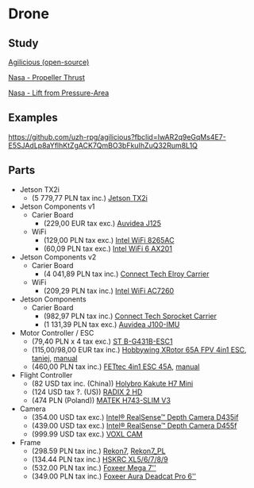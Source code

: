# Drone

## Study
[Agilicious (open-source)](https://rpg.ifi.uzh.ch/docs/ScienceRobotics22_Foehn.pdf?fbclid=IwAR1oIzt7SBITv9mSpmdG-MxEYJToNWwH60hAH5r8kkoTM_KGdk9deQC9o6g)

[Nasa - Propeller Thrust](https://www.grc.nasa.gov/www/k-12/airplane/propth.html)

[Nasa - Lift from Pressure-Area](https://www.grc.nasa.gov/www/k-12/airplane/right1.html)

## Examples
https://github.com/uzh-rpg/agilicious?fbclid=IwAR2q9eGqMs4E7-E5SJAdLp8aYflhKtZgACK7QmBO3bFkuIhZuQ32Rum8L1Q

## Parts
- Jetson TX2i
	- (5 779,77 PLN tax inc.) 		[Jetson TX2i](https://kamami.pl/komputery-nvidia-jetson/574733-modul-nvidia-jetson-tx2i.html)
- Jetson Components v1
	- Carier Board 
		- (229,00 EUR tax exc.) 	[Auvidea J125](https://auvidea.eu/product/j125-70727/)
	- WiFi
		- (129,00 PLN tax exc.) 	[Intel WiFi 8265AC](https://botland.com.pl/akcesoria-do-nvidia/17384-karta-sieciowa-wifi-intel-8265ac-dla-nvidia-jetson-nano-5904422327415.html?cd=18298825651&ad=&kd=&gad_source=1&gclid=CjwKCAiA0PuuBhBsEiwAS7fsNds8_BiiGisGl1tBW-07N3tdaZZ9p79JykLQDYbllLQ5iuvkzNGJ7RoCNdIQAvD_BwE)
		- (60,09 PLN tax exc.) 		[Intel WiFi 6 AX201](https://www.mouser.pl/ProductDetail/Intel/AX201NGWGNV?qs=rkhjVJ6%2F3EJ6fIb3EjIiig%3D%3D&mgh=1&vip=1&gad_source=1&gclid=CjwKCAiA0PuuBhBsEiwAS7fsNSiI6Puw0b9atNgDd4dbzkUsXKLP7hk5-GqJzQsOwVIn9UgXuIX7TxoC_AIQAvD_BwE)
- Jetson Components v2
	- Carier Board
		- (4 041,89 PLN tax inc.)	[Connect Tech Elroy Carrier](https://kamami.pl/akcesoria-nvidia-jetson/574864-elroy-carrier-plyta-bazowa-dla-nvidia-jetson-tx1tx2tx2i.html)
	- WiFi
		- (209,29 PLN tax inc.) 	[Intel WiFi AC7260](https://www.tonitrus.com/pl/sprz-281-t-sieciowy/akcesoria/others-4/10199759-003-intel-7260.hmwwb.r-intel-dual-band-wireless-ac-7260-netzwerkadapter/?number=10199759-003&gad_source=1&gclid=CjwKCAiA0PuuBhBsEiwAS7fsNR4Zg_wnkB5KAeg0ky_vk1LLJ1W760kkDMXtG9wtU1wjDaZP-971YRoCOKgQAvD_BwE)
- Jetson Components
	- Carier Board
		- (982,97 PLN tax inc.) 	[Connect Tech Sprocket Carrier](https://kamami.pl/nvidia-jetson/577581-sprocket-carrier-plyta-bazowa-dla-nvidia-jetson-tx1tx2tx2i-asg0008.html)
		- (1 131,39 PLN tax exc.) 	[Auvidea J100-IMU](https://www.mouser.pl/ProductDetail/Auvidea/70702?qs=EU6FO9ffTwdHIkn%2FeQ7%2FcQ%3D%3D)
- Motor Controller / ESC
	- (79,40 PLN x 4 tax exc.)		[ST B-G431B-ESC1](https://www.mouser.pl/ProductDetail/STMicroelectronics/B-G431B-ESC1?qs=%252B6g0mu59x7KUfhaFDGurZQ%3D%3D&mgh=1&vip=1&gad_source=1&gclid=CjwKCAiA0PuuBhBsEiwAS7fsNdf6RitS_cHawTvKrOvMl0w4W69snSuc4eCCCw5a2GVGfBZqjqGNZxoCQs4QAvD_BwE)
   	- (115,00/98,00 EUR tax inc.)			[Hobbywing XRotor 65A FPV 4in1 ESC](https://shop.robitronic.com/en/hobbywing-xrotor-65a-fpv-4in1-esc-hw30902064), [taniej](https://www.monsterhopups.de/Hobbywing-HW30902064-XRotor-65A-FPV-4in1-controller?gad_source=1), [manual](https://www.hobbywing.com/en/uploads/file/20230113/a97ade00854e1f1a4a1f7aa1dd9f499f.pdf)
   	- (460,00 PLN tax inc.)			[FETtec 4in1 ESC 45A](https://dronostrefa.pl/strona-glowna/6716-fettec-4in1-esc-45a.html), [manual](https://fettec.net/media/pdf/cf/1e/c0/FETtec_ESC_45a_Manual.pdf)
- Flight Controller
	- (82 USD tax inc. (China))		[Holybro Kakute H7 Mini](https://rcdrone.top/pl/products/holybro-kakute-h7-mini-flight-controller)
   	- (124 USD tax ?. (US))			[RADIX 2 HD](https://www.brainfpv.com/product/radix-2-hd-flight-controller/)
   	- (474 PLN (Poland))			[MATEK H743-SLIM V3](https://rcmaniak.pl/pl/p/MATEK-H743-SLIM-V3-Flight-Controller/4860)
- Camera
   	- (354.00 USD tax exc.) 		[Intel® RealSense™ Depth Camera D435if](https://store.intelrealsense.com/buy-intel-realsense-depth-camera-d435if.html)
  	- (439.00 USD tax exc.)			[Intel® RealSense™ Depth Camera D455f](https://store.intelrealsense.com/buy-intel-realsense-depth-camera-d435if.html)
	- (999.99 USD tax exc.)			[VOXL CAM](https://www.modalai.com/products/voxl-cam?variant=39543794565171)
 - Frame
   	- (298.59 PLN tax inc.)			[Rekon7](https://www.banggood.com/HGLRC-Rekon7-324mm-3K-Carbon-Fiber-7-Inch-Long-Range-Frame-Kit-Support-DJI-O3-Air-Unit-for-RC-FPV-Racing-Drone-p-1986553.html?utm_source=googleshopping&utm_medium=cpc_organic&gmcCountry=PL&utm_content=minha&utm_campaign=aceng-pmax-pl-en-pc&currency=PLN&cur_warehouse=CN&createTmp=1&utm_source=googleshopping&utm_medium=cpc_eu&utm_content=dcr&utm_campaign=aceng-pmax-pl-cz-level-1-cae-240221&ad_id=&gad_source=1&gclid=CjwKCAiAxaCvBhBaEiwAvsLmWDgzRxLP2GEAkpnabgwzIP2r2uTQqvK82SBgdZac-3hwKAS0NWdkzhoC_IYQAvD_BwE), [Rekon7_PL](https://rcmaniak.pl/pl/p/Rama-HGLRC-Rekon7-Pro-Long-Range-HD-O3-Frame-Kit-7-Inch-for-FPV/5360)
   	- (134.44 PLN tax inc.)			[HSKRC XL5/6/7/8/9](https://www.banggood.com/HSKRC-XL5-or-6-or-7-or-8-or-9-232-or-283-or-294-or-360-or-390mm-Carbon-Fiber-FPV-Racing-Frame-kit-for-RC-Drone-p-1478432.html?utm_source=googleshopping&utm_medium=cpc_organic&gmcCountry=PL&utm_content=minha&utm_campaign=aceng-pmax-pl-en-pc&currency=PLN&cur_warehouse=HK&createTmp=1&ID=558010&utm_source=googleshopping&utm_medium=cpc_eu&utm_content=dcr&utm_campaign=aceng-pmax-pl-cz-level-1-cae-240221&ad_id=&gad_source=1&gclid=CjwKCAiAxaCvBhBaEiwAvsLmWOpAvZt1ZDhFDNaPjovfBQjcCQiv1qSnDtPF0YRpf-rQnqNSUxIw3BoCm90QAvD_BwE)
   	- (532.00 PLN tax inc.)			[Foxeer Mega 7''](https://rcmaniak.pl/pl/p/Foxeer-MEGA-7-FR-DC-Frame/5553)
   	- (349.00 PLN tax inc.)			[Foxeer Aura Deadcat Pro 6''](https://rcmaniak.pl/pl/p/Foxeer-Aura-Deadcat-Pro-6-Freestyle-Frame-T700/5045)
